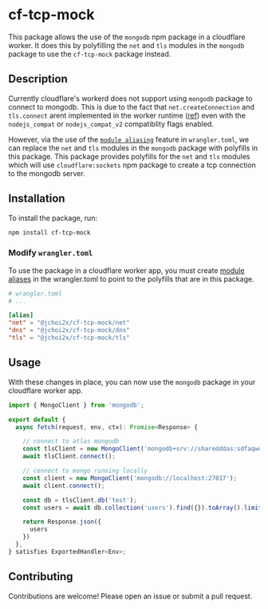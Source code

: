 # cf-tcp-mock
This package allows the use of the `mongodb` npm package in a cloudflare worker. It does this by polyfilling the `net` and `tls` modules in the `mongodb` package to use the `cf-tcp-mock` package instead.


## Description

Currently cloudflare's workerd does not support using `mongodb` package to connect to mongodb. This is due to the fact that `net.createConnection` and `tls.connect` arent
implemented in the worker runtime ([ref](https://developers.cloudflare.com/workers/runtime-apis/nodejs/#nodejs-api-polyfills)) even with the `nodejs_compat` or `nodejs_compat_v2` compatiblity flags enabled.

However, via the use of the [`module aliasing`](https://developers.cloudflare.com/workers/wrangler/configuration/#module-aliasing) feature in `wrangler.toml`, we can replace the `net` and `tls` modules in the `mongodb` package with polyfills in this package. This package provides polyfills for the `net` and `tls` modules which will use `cloudflare:sockets` npm package to create a tcp connection to the mongodb server.


## Installation

To install the package, run:

```sh
npm install cf-tcp-mock
```

### Modify `wrangler.toml`

To use the package in a cloudflare worker app, you must create [module aliases](https://developers.cloudflare.com/workers/wrangler/configuration/#module-aliasing) in the wrangler.toml to point to the polyfills that are in this package.

```toml
# wrangler.toml
# ...

[alias]
"net" = "@jchoi2x/cf-tcp-mock/net"
"dns" = "@jchoi2x/cf-tcp-mock/dns"
"tls" = "@jchoi2x/cf-tcp-mock/tls"
```


## Usage

With these changes in place, you can now use the `mongodb` package in your cloudflare worker app.

```typescript
import { MongoClient } from 'mongodb';

export default {
  async fetch(request, env, ctx): Promise<Response> {

    // connect to atlas mongodb
    const tlsClient = new MongoClient('mongodb+srv://sharedddas:sdfaqwevccfjkjde9ei@dvi.kevpg.mongodb.net/?retryWrites=true&w=majority&appName=dev');
    await tlsClient.connect();

    // connect to mongo running locally
    const client = new MongoClient('mongodb://localhost:27017');
    await client.connect();

    const db = tlsClient.db('test');
    const users = await db.collection('users').find({}).toArray().limit(10);

    return Response.json({
      users
    })
  },
} satisfies ExportedHandler<Env>;
```

## Contributing

Contributions are welcome! Please open an issue or submit a pull request.
